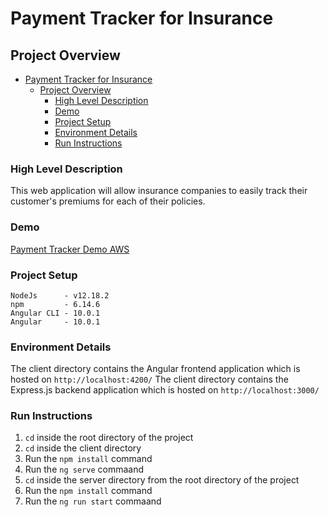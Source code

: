 # Payment Tracker for Insurance
## Project Overview

<!-- @import "[TOC]" {cmd="toc" depthFrom=1 depthTo=6 orderedList=false} -->

<!-- code_chunk_output -->

- [Payment Tracker for Insurance](#payment-tracker-for-insurance)
  - [Project Overview](#project-overview)
    - [High Level Description](#high-level-description)
    - [Demo](#demo)
    - [Project Setup](#project-setup)
    - [Environment Details](#environment-details)
    - [Run Instructions](#environment-details)

<!-- /code_chunk_output -->

### High Level Description

This web application will allow insurance companies to easily track their customer's premiums for each of their policies. 

### Demo
[Payment Tracker Demo AWS](http://syam-daswani-web-developer-hiring-project-2.s3-website-ap-southeast-1.amazonaws.com)

### Project Setup
```
NodeJs      - v12.18.2
npm         - 6.14.6
Angular CLI - 10.0.1
Angular     - 10.0.1
```

### Environment Details
The client directory contains the Angular frontend application which is hosted on `http://localhost:4200/`
The client directory contains the Express.js backend application which is hosted on `http://localhost:3000/`


### Run Instructions
1. `cd` inside the root directory of the project
2. `cd` inside the client directory 
3. Run the `npm install` command
4. Run the `ng serve` commaand
5. `cd` inside the server directory from the root directory of the project
6. Run the `npm install` command
7. Run the `ng run start` commaand


